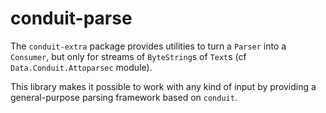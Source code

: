 # conduit-parse

The `conduit-extra` package provides utilities to turn a `Parser` into a `Consumer`, but only for streams of `ByteString`s of `Text`s (cf `Data.Conduit.Attoparsec` module).

This library makes it possible to work with any kind of input by providing a general-purpose parsing framework based on `conduit`.
